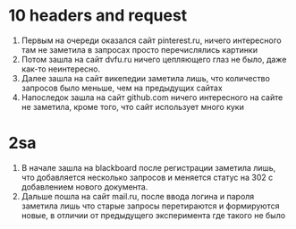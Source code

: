 # 10 headers and request
1.	Первым на очереди оказался сайт pinterest.ru, ничего интересного там не заметила в запросах просто перечислялись картинки
2.	Потом зашла на сайт dvfu.ru ничего цепляющего глаз не было, даже как-то неинтересно.
3.	Далее зашла на сайт викепедии заметила лишь, что количество запросов было меньше, чем на предыдущих сайтах
4.	Напоследок зашла на сайт github.com ничего интересного на сайте не заметила, кроме того, что сайт использует много куки

# 2sa
1.	В начале зашла на blackboard после регистрации заметила лишь, что добавляется несколько запросов и меняется статус на 302 с добавлением нового документа.
2.	Дальше пошла на сайт mail.ru, после ввода логина и пароля заметила лишь что старые запросы перетираются и формируются новые, в отличии от предыдущего эксперимента где такого не было
